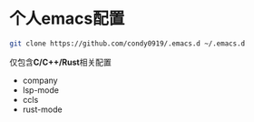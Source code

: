 个人**emacs**配置
====

```bash
git clone https://github.com/condy0919/.emacs.d ~/.emacs.d
```

仅包含**C/C++/Rust**相关配置

* company
* lsp-mode
* ccls
* rust-mode
